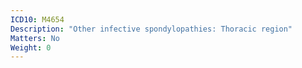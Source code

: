```yaml
---
ICD10: M4654
Description: "Other infective spondylopathies: Thoracic region"
Matters: No
Weight: 0
---
```

